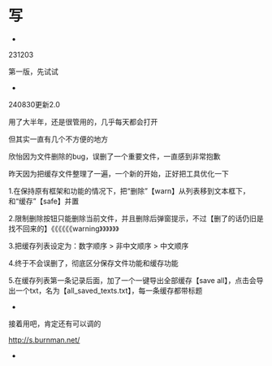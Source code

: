 # 写

*

231203

第一版，先试试

*

240830更新2.0

用了大半年，还是很管用的，几乎每天都会打开

但其实一直有几个不方便的地方

欣怡因为文件删除的bug，误删了一个重要文件，一直感到非常抱歉

昨天因为把缓存文件整理了一遍，一个新的开始，正好把工具优化一下

1.在保持原有框架和功能的情况下，把“删除”【warn】从列表移到文本框下，和“缓存”【safe】并置

2.限制删除按钮只能删除当前文件，并且删除后弹窗提示，不过【删了的话仍旧是找不回来的】《《《《《《warning》》》》》》

3.把缓存列表设定为：数字顺序 > 非中文顺序 > 中文顺序

4.终于不会误删了，彻底区分保存文件功能和缓存功能

5.在缓存列表第一条记录后面，加了一个一键导出全部缓存【save all】，点击会导出一个txt，名为【all_saved_texts.txt】，每一条缓存都带标题

*

接着用吧，肯定还有可以调的

http://s.burnman.net/

*

